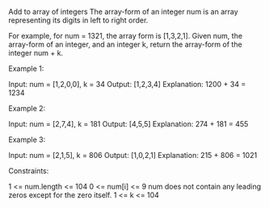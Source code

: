 Add to array of integers
The array-form of an integer num is an array representing its digits in left to right order.

For example, for num = 1321, the array form is [1,3,2,1].
Given num, the array-form of an integer, and an integer k, return the array-form of the integer num + k.

 

Example 1:

Input: num = [1,2,0,0], k = 34
Output: [1,2,3,4]
Explanation: 1200 + 34 = 1234

Example 2:

Input: num = [2,7,4], k = 181
Output: [4,5,5]
Explanation: 274 + 181 = 455

Example 3:

Input: num = [2,1,5], k = 806
Output: [1,0,2,1]
Explanation: 215 + 806 = 1021
 

Constraints:

1 <= num.length <= 104
0 <= num[i] <= 9
num does not contain any leading zeros except for the zero itself.
1 <= k <= 104